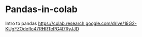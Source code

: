 # Pandas-in-colab
Intro to pandas
https://colab.research.google.com/drive/19G2-KUgFZOdeflc47RHRTePG4l7RyJJD
